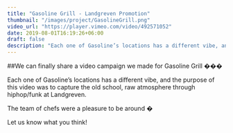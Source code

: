 ```yaml
---
title: "Gasoline Grill - Landgreven Promotion"
thumbnail: "/images/project/GasolineGrill.png"
video_url: "https://player.vimeo.com/video/492571052"
date: 2019-08-01T16:19:26+06:00
draft: false
description: "Each one of Gasoline’s locations has a different vibe, and the purpose of this video was to capture the old school, raw atmosphere through hiphop/funk at Landgreven."
---
```



##We can finally share a video campaign we made for Gasoline Grill ���

Each one of Gasoline’s locations has a different vibe, and the purpose of this video was to capture the old school, raw atmosphere through hiphop/funk at Landgreven.

The team of chefs were a pleasure to be around �

Let us know what you think!